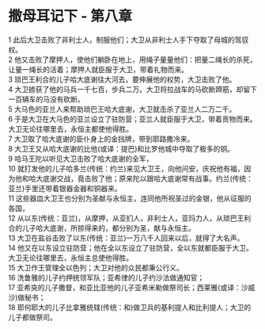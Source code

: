 # 撒母耳记下 - 第八章
  
 1 此后大卫击败了非利士人，制服他们；大卫从非利士人手下夺取了母城的驾驭权。  
 2 他又击败了摩押人，使他们躺卧在地上，用绳子量量他们：把量二绳长的杀死，让量一绳长的活着；摩押人就臣服于大卫，带着礼物而来。  
 3 琐巴王利合的儿子哈大底谢往大河去，要伸展他的权势，大卫击败了他。  
 4 大卫掳获了他的马兵一千七百，步兵二万。大卫将拉战车的马砍断蹄筋，却留下一百辆车的马没有砍断。  
 5 大马色的亚兰人来帮助琐巴王哈大底谢，大卫就击杀了亚兰人二万二千。  
 6 于是大卫在大马色的亚兰设立了驻防营；亚兰人就臣服于大卫，带着贡物而来。大卫无论往哪里去，永恒主都使他得胜。  
 7 大卫取了哈大底谢的臣仆身上的金挡牌，带到耶路撒冷来。  
 8 大卫王又从哈大底谢的比他(或译：提巴)和比罗他城中夺取了极多的铜。  
 9 哈马王陀以听见大卫击败了哈大底谢的全军，  
 10 就打发他的儿子哈多兰(传统：约兰)来见大卫王，向他问安，庆祝他有福，因为他和哈大底谢交战，竟击败了他；原来陀以跟哈大底谢常有战事。约兰(传统：亚兰)手里还带着银器金器和铜器来。  
 11 这些器皿大卫王也分别为圣献与永恒主，连同他所祝圣过的金银，他从征服的各国，  
 12 从以东(传统：亚兰)，从摩押，从亚扪人，非利士人，亚玛力人，从琐巴王利合的儿子哈大底谢，所掠得来的，都分别为圣，献与永恒主。  
 13 大卫在盐谷击败了以东(传统：亚兰)一万八千人回来以后，就得了大名声。  
 14 他又在以东设立驻防营；他在全以东设立了驻防营，全以东就都臣服于大卫。大卫无论往哪里去，永恒主总使他得胜。  
 15 大卫作王管理全以色列；大卫对他的众民都秉公行义。  
 16 洗鲁雅的儿子约押统领军队；亚希律的儿子约沙法做通知官；  
 17 亚希突的儿子撒督，和亚比亚他的儿子亚希米勒做祭司长；西莱雅(或译：沙威沙)做秘书；  
 18 耶何耶大的儿子比拿雅统辖(传统：和)做卫兵的基利提人和比利提人；大卫的儿子都做祭司。